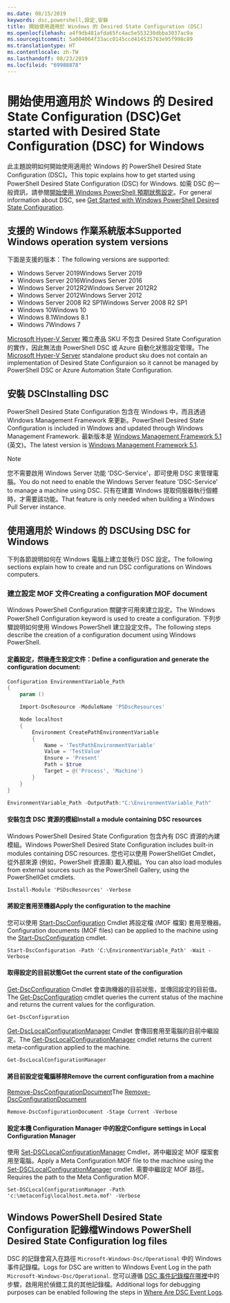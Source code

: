 ```yaml
---
ms.date: 08/15/2019
keywords: dsc,powershell,設定,安裝
title: 開始使用適用於 Windows 的 Desired State Configuration (DSC)
ms.openlocfilehash: a4f9db481afda65fc4ac5e553230dbba3037ac9a
ms.sourcegitcommit: 5a004064f33acc0145ccd414535763e95f998c89
ms.translationtype: HT
ms.contentlocale: zh-TW
ms.lasthandoff: 08/23/2019
ms.locfileid: "69988878"
---
```

# <a name="get-started-with-desired-state-configuration-dsc-for-windows"></a><span data-ttu-id="04776-103">開始使用適用於 Windows 的 Desired State Configuration (DSC)</span><span class="sxs-lookup"><span data-stu-id="04776-103">Get started with Desired State Configuration (DSC) for Windows</span></span>

<span data-ttu-id="04776-104">此主題說明如何開始使用適用於 Windows 的 PowerShell Desired State Configuration (DSC)。</span><span class="sxs-lookup"><span data-stu-id="04776-104">This topic explains how to get started using PowerShell Desired State Configuration (DSC) for Windows.</span></span>
<span data-ttu-id="04776-105">如需 DSC 的一般資訊，請參閱[開始使用 Windows PowerShell 預期狀態設定](../overview/overview.md)。</span><span class="sxs-lookup"><span data-stu-id="04776-105">For general information about DSC, see [Get Started with Windows PowerShell Desired State Configuration](../overview/overview.md).</span></span>

## <a name="supported-windows-operation-system-versions"></a><span data-ttu-id="04776-106">支援的 Windows 作業系統版本</span><span class="sxs-lookup"><span data-stu-id="04776-106">Supported Windows operation system versions</span></span>

<span data-ttu-id="04776-107">下面是支援的版本：</span><span class="sxs-lookup"><span data-stu-id="04776-107">The following versions are supported:</span></span>

- <span data-ttu-id="04776-108">Windows Server 2019</span><span class="sxs-lookup"><span data-stu-id="04776-108">Windows Server 2019</span></span>
- <span data-ttu-id="04776-109">Windows Server 2016</span><span class="sxs-lookup"><span data-stu-id="04776-109">Windows Server 2016</span></span>
- <span data-ttu-id="04776-110">Windows Server 2012R2</span><span class="sxs-lookup"><span data-stu-id="04776-110">Windows Server 2012R2</span></span>
- <span data-ttu-id="04776-111">Windows Server 2012</span><span class="sxs-lookup"><span data-stu-id="04776-111">Windows Server 2012</span></span>
- <span data-ttu-id="04776-112">Windows Server 2008 R2 SP1</span><span class="sxs-lookup"><span data-stu-id="04776-112">Windows Server 2008 R2 SP1</span></span>
- <span data-ttu-id="04776-113">Windows 10</span><span class="sxs-lookup"><span data-stu-id="04776-113">Windows 10</span></span>
- <span data-ttu-id="04776-114">Windows 8.1</span><span class="sxs-lookup"><span data-stu-id="04776-114">Windows 8.1</span></span>
- <span data-ttu-id="04776-115">Windows 7</span><span class="sxs-lookup"><span data-stu-id="04776-115">Windows 7</span></span>

<span data-ttu-id="04776-116">[Microsoft Hyper-V Server](/windows-server/virtualization/hyper-v/hyper-v-server-2016) 獨立產品 SKU 不包含 Desired State Configuration 的實作，因此無法由 PowerShell DSC 或 Azure 自動化狀態設定管理。</span><span class="sxs-lookup"><span data-stu-id="04776-116">The [Microsoft Hyper-V Server](/windows-server/virtualization/hyper-v/hyper-v-server-2016) standalone product sku does not contain an implementation of Desired State Configuraion so it cannot be managed by PowerShell DSC or Azure Automation State Configuration.</span></span>

## <a name="installing-dsc"></a><span data-ttu-id="04776-117">安裝 DSC</span><span class="sxs-lookup"><span data-stu-id="04776-117">Installing DSC</span></span>

<span data-ttu-id="04776-118">PowerShell Desired State Configuration 包含在 Windows 中，而且透過 Windows Management Framework 來更新。</span><span class="sxs-lookup"><span data-stu-id="04776-118">PowerShell Desired State Configuration is included in Windows and updated through Windows Management Framework.</span></span>
<span data-ttu-id="04776-119">最新版本是 [Windows Management Framework 5.1](https://www.microsoft.com/en-us/download/details.aspx?id=54616) \(英文\)。</span><span class="sxs-lookup"><span data-stu-id="04776-119">The latest version is [Windows Management Framework 5.1](https://www.microsoft.com/en-us/download/details.aspx?id=54616).</span></span>

> [!NOTE]
> <span data-ttu-id="04776-120">您不需要啟用 Windows Server 功能 'DSC-Service'，即可使用 DSC 來管理電腦。</span><span class="sxs-lookup"><span data-stu-id="04776-120">You do not need to enable the Windows Server feature 'DSC-Service' to manage a machine using DSC.</span></span>
> <span data-ttu-id="04776-121">只有在建置 Windows 提取伺服器執行個體時，才需要該功能。</span><span class="sxs-lookup"><span data-stu-id="04776-121">That feature is only needed when building a Windows Pull Server instance.</span></span>

## <a name="using-dsc-for-windows"></a><span data-ttu-id="04776-122">使用適用於 Windows 的 DSC</span><span class="sxs-lookup"><span data-stu-id="04776-122">Using DSC for Windows</span></span>

<span data-ttu-id="04776-123">下列各節說明如何在 Windows 電腦上建立並執行 DSC 設定。</span><span class="sxs-lookup"><span data-stu-id="04776-123">The following sections explain how to create and run DSC configurations on Windows computers.</span></span>

### <a name="creating-a-configuration-mof-document"></a><span data-ttu-id="04776-124">建立設定 MOF 文件</span><span class="sxs-lookup"><span data-stu-id="04776-124">Creating a configuration MOF document</span></span>

<span data-ttu-id="04776-125">Windows PowerShell Configuration 關鍵字可用來建立設定。</span><span class="sxs-lookup"><span data-stu-id="04776-125">The Windows PowerShell Configuration keyword is used to create a configuration.</span></span>
<span data-ttu-id="04776-126">下列步驟說明如何使用 Windows PowerShell 建立設定文件。</span><span class="sxs-lookup"><span data-stu-id="04776-126">The following steps describe the creation of a configuration document using Windows PowerShell.</span></span>

#### <a name="define-a-configuration-and-generate-the-configuration-document"></a><span data-ttu-id="04776-127">定義設定，然後產生設定文件：</span><span class="sxs-lookup"><span data-stu-id="04776-127">Define a configuration and generate the configuration document:</span></span>

```powershell
Configuration EnvironmentVariable_Path
{
    param ()

    Import-DscResource -ModuleName 'PSDscResources'

    Node localhost
    {
        Environment CreatePathEnvironmentVariable
        {
            Name = 'TestPathEnvironmentVariable'
            Value = 'TestValue'
            Ensure = 'Present'
            Path = $true
            Target = @('Process', 'Machine')
        }
    }
}

EnvironmentVariable_Path -OutputPath:"C:\EnvironmentVariable_Path"
```
#### <a name="install-a-module-containing-dsc-resources"></a><span data-ttu-id="04776-128">安裝包含 DSC 資源的模組</span><span class="sxs-lookup"><span data-stu-id="04776-128">Install a module containing DSC resources</span></span>

<span data-ttu-id="04776-129">Windows PowerShell Desired State Configuration 包含內有 DSC 資源的內建模組。</span><span class="sxs-lookup"><span data-stu-id="04776-129">Windows PowerShell Desired State Configuration includes built-in modules containing DSC resources.</span></span>
<span data-ttu-id="04776-130">您也可以使用 PowerShellGet Cmdlet，從外部來源 (例如，PowerShell 資源庫) 載入模組。</span><span class="sxs-lookup"><span data-stu-id="04776-130">You can also load modules from external sources such as the PowerShell Gallery, using the PowerShellGet cmdlets.</span></span>

`Install-Module 'PSDscResources' -Verbose`

#### <a name="apply-the-configuration-to-the-machine"></a><span data-ttu-id="04776-131">將設定套用至機器</span><span class="sxs-lookup"><span data-stu-id="04776-131">Apply the configuration to the machine</span></span>

<span data-ttu-id="04776-132">您可以使用 [Start-DscConfiguration](/powershell/module/psdesiredstateconfiguration/start-dscconfiguration) Cmdlet 將設定檔 (MOF 檔案) 套用至機器。</span><span class="sxs-lookup"><span data-stu-id="04776-132">Configuration documents (MOF files) can be applied to the machine using the [Start-DscConfiguration](/powershell/module/psdesiredstateconfiguration/start-dscconfiguration) cmdlet.</span></span>

`Start-DscConfiguration -Path 'C:\EnvironmentVariable_Path' -Wait -Verbose`

#### <a name="get-the-current-state-of-the-configuration"></a><span data-ttu-id="04776-133">取得設定的目前狀態</span><span class="sxs-lookup"><span data-stu-id="04776-133">Get the current state of the configuration</span></span>

<span data-ttu-id="04776-134">[Get-DscConfiguration](/powershell/module/psdesiredstateconfiguration/get-dscconfiguration) Cmdlet 會查詢機器的目前狀態，並傳回設定的目前值。</span><span class="sxs-lookup"><span data-stu-id="04776-134">The [Get-DscConfiguration](/powershell/module/psdesiredstateconfiguration/get-dscconfiguration) cmdlet queries the current status of the machine and returns the current values for the configuration.</span></span>

`Get-DscConfiguration`

<span data-ttu-id="04776-135">[Get-DscLocalConfigurationManager](/powershell/module/psdesiredstateconfiguration/get-dscLocalConfigurationManager) Cmdlet 會傳回套用至電腦的目前中繼設定。</span><span class="sxs-lookup"><span data-stu-id="04776-135">The [Get-DscLocalConfigurationManager](/powershell/module/psdesiredstateconfiguration/get-dscLocalConfigurationManager) cmdlet returns the current meta-configuration applied to the machine.</span></span>

`Get-DscLocalConfigurationManager`

#### <a name="remove-the-current-configuration-from-a-machine"></a><span data-ttu-id="04776-136">將目前設定從電腦移除</span><span class="sxs-lookup"><span data-stu-id="04776-136">Remove the current configuration from a machine</span></span>

<span data-ttu-id="04776-137">[Remove-DscConfigurationDocument](/powershell/module/psdesiredstateconfiguration/remove-dscconfigurationdocument)</span><span class="sxs-lookup"><span data-stu-id="04776-137">The [Remove-DscConfigurationDocument](/powershell/module/psdesiredstateconfiguration/remove-dscconfigurationdocument)</span></span>

`Remove-DscConfigurationDocument -Stage Current -Verbose`

#### <a name="configure-settings-in-local-configuration-manager"></a><span data-ttu-id="04776-138">設定本機 Configuration Manager 中的設定</span><span class="sxs-lookup"><span data-stu-id="04776-138">Configure settings in Local Configuration Manager</span></span>

<span data-ttu-id="04776-139">使用 [Set-DSCLocalConfigurationManager](/powershell/module/PSDesiredStateConfiguration/Set-DscLocalConfigurationManager) Cmdlet，將中繼設定 MOF 檔案套用至電腦。</span><span class="sxs-lookup"><span data-stu-id="04776-139">Apply a Meta Configuration MOF file to the machine using the [Set-DSCLocalConfigurationManager](/powershell/module/PSDesiredStateConfiguration/Set-DscLocalConfigurationManager) cmdlet.</span></span>
<span data-ttu-id="04776-140">需要中繼設定 MOF 路徑。</span><span class="sxs-lookup"><span data-stu-id="04776-140">Requires the path to the Meta Configuration MOF.</span></span>

`Set-DSCLocalConfigurationManager -Path 'c:\metaconfig\localhost.meta.mof' -Verbose`

## <a name="windows-powershell-desired-state-configuration-log-files"></a><span data-ttu-id="04776-141">Windows PowerShell Desired State Configuration 記錄檔</span><span class="sxs-lookup"><span data-stu-id="04776-141">Windows PowerShell Desired State Configuration log files</span></span>

<span data-ttu-id="04776-142">DSC 的記錄會寫入在路徑 `Microsoft-Windows-Dsc/Operational` 中的 Windows 事件記錄檔。</span><span class="sxs-lookup"><span data-stu-id="04776-142">Logs for DSC are written to Windows Event Log in the path `Microsoft-Windows-Dsc/Operational`.</span></span>
<span data-ttu-id="04776-143">您可以遵循 [DSC 事件記錄檔在哪裡](/powershell/dsc/troubleshooting/troubleshooting#where-are-dsc-event-logs)中的步驟，啟用用於偵錯工具的其他記錄檔。</span><span class="sxs-lookup"><span data-stu-id="04776-143">Additional logs for debugging purposes can be enabled following the steps in [Where Are DSC Event Logs](/powershell/dsc/troubleshooting/troubleshooting#where-are-dsc-event-logs).</span></span>
